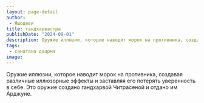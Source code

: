 ```yaml
---
layout: page-detail
author:
 - Яшодеви
title: гандхарвастра
publishDate: "2024-09-01"
description: Оружие иллюзии, которое наводит морок на противника, создавая различные иллюзорные эффекты и заставляя его потерять уверенность в себе. Это оружие создано гандхарвой Читрасеной и отдано им Арджуне.
tags:
 - санатана дхарма
image: 
---
```


Оружие иллюзии, которое наводит морок на противника, создавая различные иллюзорные эффекты и заставляя его потерять уверенность в себе. Это оружие создано гандхарвой Читрасеной и отдано им Арджуне.

